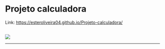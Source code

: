 # Projeto calculadora

<p>Link: <a href="https://esteroliveira04.github.io/Projeto-calculadora"/>https://esteroliveira04.github.io/Projeto-calculadora/</a></p>
<br>
<img src="https://github.com/user-attachments/assets/6d734427-6ad5-4569-8ce7-097cb3857656"><img>

<hr>

